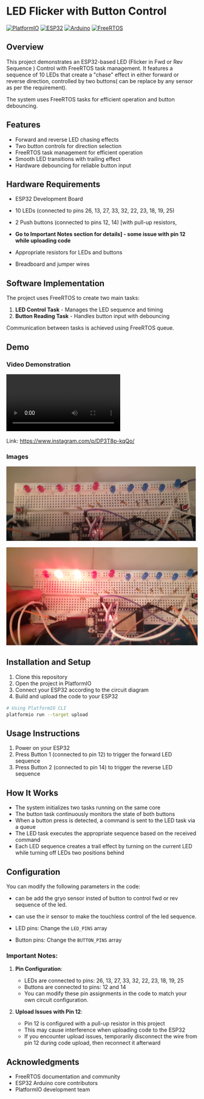 # LED Flicker with Button Control

[![PlatformIO](https://img.shields.io/badge/PlatformIO-IDE-orange.svg)](https://platformio.org/) 
[![ESP32](https://img.shields.io/badge/ESP32-DevKit-blue.svg)](https://www.espressif.com/en/products/socs/esp32) 
[![Arduino](https://img.shields.io/badge/Framework-Arduino-green.svg)](https://www.arduino.cc/) 
[![FreeRTOS](https://img.shields.io/badge/RTOS-FreeRTOS-brightgreen.svg)](https://www.freertos.org/)

## Overview
This project demonstrates an ESP32-based LED (Flicker in Fwd or Rev Sequence ) Control with FreeRTOS task management. It features a sequence of 10 LEDs that create a "chase" effect in either forward or reverse direction, controlled by two buttons( can be replace by any sensor as per the requirement). 

The system uses FreeRTOS tasks for efficient operation and button debouncing.

## Features
- Forward and reverse LED chasing effects
- Two button controls for direction selection
- FreeRTOS task management for efficient operation
- Smooth LED transitions with trailing effect
- Hardware debouncing for reliable button input

## Hardware Requirements
- ESP32 Development Board
- 10 LEDs (connected to pins 26, 13, 27, 33, 32, 22, 23, 18, 19, 25)
- 2 Push buttons (connected to pins 12, 14) [with pull-up resistors, 

- **Go to Important Notes section for details] - some issue with pin 12 while uploading code**

- Appropriate resistors for LEDs and buttons
- Breadboard and jumper wires

## Software Implementation
The project uses FreeRTOS to create two main tasks:
1. **LED Control Task** - Manages the LED sequence and timing
2. **Button Reading Task** - Handles button input with debouncing

Communication between tasks is achieved using FreeRTOS queue.

## Demo

### Video Demonstration
![Demo Video of thi repo](./DemoVideo.mp4)

Link: https://www.instagram.com/p/DP3T8p-kqQo/

### Images
![Project Image 1](./image1.png)

![Project Image 2](./image2.png)

## Installation and Setup
1. Clone this repository
2. Open the project in PlatformIO
3. Connect your ESP32 according to the circuit diagram
4. Build and upload the code to your ESP32

```bash
# Using PlatformIO CLI
platformio run --target upload
```

## Usage Instructions
1. Power on your ESP32
2. Press Button 1 (connected to pin 12) to trigger the forward LED sequence
3. Press Button 2 (connected to pin 14) to trigger the reverse LED sequence

## How It Works
- The system initializes two tasks running on the same core
- The button task continuously monitors the state of both buttons
- When a button press is detected, a command is sent to the LED task via a queue
- The LED task executes the appropriate sequence based on the received command
- Each LED sequence creates a trail effect by turning on the current LED while turning off LEDs two positions behind

## Configuration
You can modify the following parameters in the code:
- can be add the gryo sensor insted of button to control fwd or rev sequence of the led.

- can use the ir sensor to make the touchless control of the led sequence.
- LED pins: Change the `LED_PINS` array
- Button pins: Change the `BUTTON_PINS` array

### Important Notes:

1. **Pin Configuration**: 
   - LEDs are connected to pins: 26, 13, 27, 33, 32, 22, 23, 18, 19, 25
   - Buttons are connected to pins: 12 and 14
   - You can modify these pin assignments in the code to match your own circuit configuration.

2. **Upload Issues with Pin 12**:
   - Pin 12 is configured with a pull-up resistor in this project
   - This may cause interference when uploading code to the ESP32
   - If you encounter upload issues, temporarily disconnect the wire from pin 12 during code upload, then reconnect it afterward



## Acknowledgments
- FreeRTOS documentation and community
- ESP32 Arduino core contributors
- PlatformIO development team
